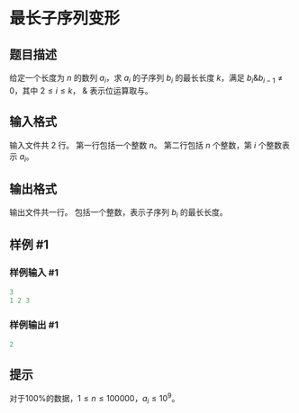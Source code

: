 # 最长子序列变形

## 题目描述

给定一个长度为 $n$ 的数列 $a_i$，求 $a_i$ 的子序列 $b_i$ 的最长长度 $k$，满足 $b_i\&b_{i-1}\ne0$，其中 $2\leq i\leq k$， $\&$ 表示位运算取与。

## 输入格式

输入文件共 2 行。
第一行包括一个整数 $n$。
第二行包括 $n$ 个整数，第 $i$ 个整数表示 $a_i$。

## 输出格式

输出文件共一行。
包括一个整数，表示子序列 $b_i$ 的最长长度。

## 样例 #1

### 样例输入 #1

```C
3
1 2 3
```

### 样例输出 #1

```C
2
```

## 提示

对于100%的数据，$1\leq n\leq 100000$，$a_i\leq 10^9$。
